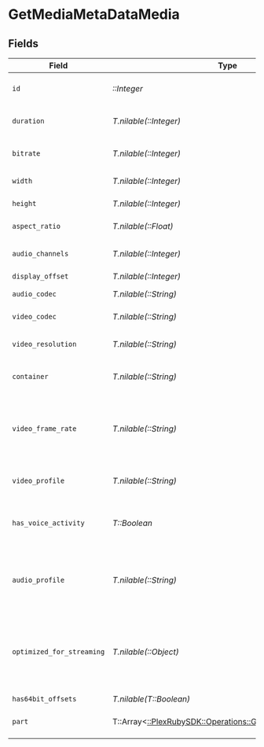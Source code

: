 # GetMediaMetaDataMedia


## Fields

| Field                                                                                                        | Type                                                                                                         | Required                                                                                                     | Description                                                                                                  | Example                                                                                                      |
| ------------------------------------------------------------------------------------------------------------ | ------------------------------------------------------------------------------------------------------------ | ------------------------------------------------------------------------------------------------------------ | ------------------------------------------------------------------------------------------------------------ | ------------------------------------------------------------------------------------------------------------ |
| `id`                                                                                                         | *::Integer*                                                                                                  | :heavy_check_mark:                                                                                           | Unique media identifier.                                                                                     | 387322                                                                                                       |
| `duration`                                                                                                   | *T.nilable(::Integer)*                                                                                       | :heavy_minus_sign:                                                                                           | Duration of the media in milliseconds.                                                                       | 9610350                                                                                                      |
| `bitrate`                                                                                                    | *T.nilable(::Integer)*                                                                                       | :heavy_minus_sign:                                                                                           | Bitrate in bits per second.                                                                                  | 25512                                                                                                        |
| `width`                                                                                                      | *T.nilable(::Integer)*                                                                                       | :heavy_minus_sign:                                                                                           | Video width in pixels.                                                                                       | 3840                                                                                                         |
| `height`                                                                                                     | *T.nilable(::Integer)*                                                                                       | :heavy_minus_sign:                                                                                           | Video height in pixels.                                                                                      | 1602                                                                                                         |
| `aspect_ratio`                                                                                               | *T.nilable(::Float)*                                                                                         | :heavy_minus_sign:                                                                                           | Aspect ratio of the video.                                                                                   | 2.35                                                                                                         |
| `audio_channels`                                                                                             | *T.nilable(::Integer)*                                                                                       | :heavy_minus_sign:                                                                                           | Number of audio channels.                                                                                    | 6                                                                                                            |
| `display_offset`                                                                                             | *T.nilable(::Integer)*                                                                                       | :heavy_minus_sign:                                                                                           | N/A                                                                                                          | 50                                                                                                           |
| `audio_codec`                                                                                                | *T.nilable(::String)*                                                                                        | :heavy_minus_sign:                                                                                           | Audio codec used.                                                                                            | eac3                                                                                                         |
| `video_codec`                                                                                                | *T.nilable(::String)*                                                                                        | :heavy_minus_sign:                                                                                           | Video codec used.                                                                                            | hevc                                                                                                         |
| `video_resolution`                                                                                           | *T.nilable(::String)*                                                                                        | :heavy_minus_sign:                                                                                           | Video resolution (e.g., 4k).                                                                                 | 4k                                                                                                           |
| `container`                                                                                                  | *T.nilable(::String)*                                                                                        | :heavy_minus_sign:                                                                                           | File container type.                                                                                         | mkv                                                                                                          |
| `video_frame_rate`                                                                                           | *T.nilable(::String)*                                                                                        | :heavy_minus_sign:                                                                                           | Frame rate of the video. Values found include NTSC, PAL, 24p<br/>                                            | 24p                                                                                                          |
| `video_profile`                                                                                              | *T.nilable(::String)*                                                                                        | :heavy_minus_sign:                                                                                           | Video profile (e.g., main 10).                                                                               | main 10                                                                                                      |
| `has_voice_activity`                                                                                         | *T::Boolean*                                                                                                 | :heavy_check_mark:                                                                                           | Indicates whether voice activity is detected.                                                                | false                                                                                                        |
| `audio_profile`                                                                                              | *T.nilable(::String)*                                                                                        | :heavy_minus_sign:                                                                                           | The audio profile used for the media (e.g., DTS, Dolby Digital, etc.).                                       | dts                                                                                                          |
| `optimized_for_streaming`                                                                                    | *T.nilable(::Object)*                                                                                        | :heavy_minus_sign:                                                                                           | Has this media been optimized for streaming. NOTE: This can be 0, 1, false or true                           |                                                                                                              |
| `has64bit_offsets`                                                                                           | *T.nilable(T::Boolean)*                                                                                      | :heavy_minus_sign:                                                                                           | N/A                                                                                                          | false                                                                                                        |
| `part`                                                                                                       | T::Array<[::PlexRubySDK::Operations::GetMediaMetaDataPart](../../models/operations/getmediametadatapart.md)> | :heavy_check_mark:                                                                                           | An array of parts for this media item.                                                                       |                                                                                                              |